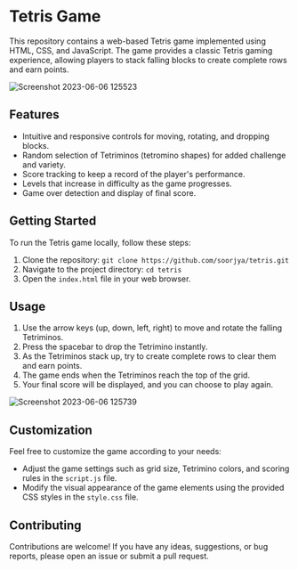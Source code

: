 # Tetris Game

This repository contains a web-based Tetris game implemented using HTML, CSS, and JavaScript. The game provides a classic Tetris gaming experience, allowing players to stack falling blocks to create complete rows and earn points.

![Screenshot 2023-06-06 125523](https://github.com/soorjya/Game_Mix/assets/99492724/becfda44-e87c-43a3-a1bb-382db31ece02)

## Features

- Intuitive and responsive controls for moving, rotating, and dropping blocks.
- Random selection of Tetriminos (tetromino shapes) for added challenge and variety.
- Score tracking to keep a record of the player's performance.
- Levels that increase in difficulty as the game progresses.
- Game over detection and display of final score.


## Getting Started

To run the Tetris game locally, follow these steps:

1. Clone the repository: `git clone https://github.com/soorjya/tetris.git`
2. Navigate to the project directory: `cd tetris`
3. Open the `index.html` file in your web browser.

## Usage

1. Use the arrow keys (up, down, left, right) to move and rotate the falling Tetriminos.
2. Press the spacebar to drop the Tetrimino instantly.
3. As the Tetriminos stack up, try to create complete rows to clear them and earn points.
4. The game ends when the Tetriminos reach the top of the grid.
5. Your final score will be displayed, and you can choose to play again.


![Screenshot 2023-06-06 125739](https://github.com/soorjya/Game_Mix/assets/99492724/737763e6-0a74-4741-a1bf-1c10ef0f26fb)


## Customization

Feel free to customize the game according to your needs:

- Adjust the game settings such as grid size, Tetrimino colors, and scoring rules in the `script.js` file.
- Modify the visual appearance of the game elements using the provided CSS styles in the `style.css` file.

## Contributing

Contributions are welcome! If you have any ideas, suggestions, or bug reports, please open an issue or submit a pull request.

